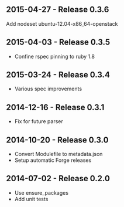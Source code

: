 ## 2015-04-27 - Release 0.3.6

Add nodeset ubuntu-12.04-x86_64-openstack

## 2015-04-03 - Release 0.3.5

- Confine rspec pinning to ruby 1.8

## 2015-03-24 - Release 0.3.4

- Various spec improvements

## 2014-12-16 - Release 0.3.1

- Fix for future parser

## 2014-10-20 - Release 0.3.0

- Convert Modulefile to metadata.json
- Setup automatic Forge releases

## 2014-07-02 - Release 0.2.0

- Use ensure_packages
- Add unit tests
